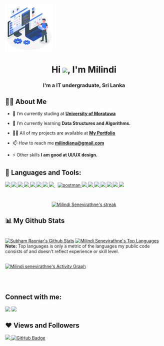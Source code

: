 <a href="#"><img width="30%" height="auto" src="Programmer-amico.png" height="100px"/></a>

<h1 align="center">Hi <img src="https://raw.githubusercontent.com/MartinHeinz/MartinHeinz/master/wave.gif" width="30px">, I'm Milindi</h1>
<h3 align="center">I'm a IT undergraduate, Sri Lanka</h3>


## 🙋‍♂️ About Me

- 🔭 I’m currently studing at **[University of Moratuwa](https://uom.lk/itfac)**

- 🌱 I’m currently learning **Data Structures and Algorithms.**


- 👨‍💻 All of my projects are available at **[My Portfolio](https://github.com/MilindiSenevirathne?tab=repositories)**

- 📫 How to reach me **milindianu@gmail.com**

- ⚡ Other skills **I am good at UI/UX design.**

## 🚀 Languages and Tools:

<p align="left"> 
    <a href="https://www.java.com" target="_blank"> <img src="https://img.icons8.com/color/48/000000/java-coffee-cup-logo.png"/> </a>
    <a href="https://reactjs.org/" target="_blank"> <img src="https://img.icons8.com/color/48/000000/react-native.png"/> </a>
    <a href="https://spring.io/projects/spring-boot" target="_blank"> <img src="https://img.icons8.com/color/48/000000/spring-logo.png"/> </a> 
    <a href="https://developer.mozilla.org/en-US/docs/Web/JavaScript" target="_blank"> <img src="https://img.icons8.com/color/48/000000/javascript.png"/> </a> 
    <a href="https://www.w3.org/html/" target="_blank"> <img src="https://img.icons8.com/color/48/000000/html-5.png"/> </a> 
    <a href="https://www.w3schools.com/css/" target="_blank"> <img src="https://img.icons8.com/color/48/000000/css3.png"/> </a> 
    <a href="https://getbootstrap.com" target="_blank"> <img src="https://img.icons8.com/color/48/000000/bootstrap.png"/> </a> 
    <a style="padding-right:8px;" href="https://www.mysql.com/" target="_blank"> <img src="https://img.icons8.com/fluent/50/000000/mysql-logo.png"/> </a>
    <a href="https://postman.com" target="_blank"> <img src="https://www.vectorlogo.zone/logos/getpostman/getpostman-icon.svg" alt="postman" width="45" height="45"/> </a>   
    <a href="https://git-scm.com/" target="_blank"> <img src="https://img.icons8.com/color/48/000000/git.png"/> </a> 
    <a href="https://redux.js.org" target="_blank"> <img src="https://img.icons8.com/color/48/000000/redux.png"/> </a>
    <a href="https://redux.js.org" target="_blank"> <img src="https://img.icons8.com/color/48/000000/c-programming.png"/> </a>
    <a href="" target="_blank"> <img src="https://img.icons8.com/color/48/000000/adobe-photoshop--v1.png"/> </a>
    <a href="" target="_blank"> <img src="https://img.icons8.com/color/48/000000/adobe-xd--v1.png"/> </a>
    <a href="" target="_blank"> <img src="https://img.icons8.com/color/48/000000/adobe-illustrator--v1.png"/> </a>
    <a href="" target="_blank"> <img src="https://img.icons8.com/color/48/000000/figma--v1.png"/> </a>

</p>

<!-- [![React Badge](https://img.shields.io/badge/-React-61DBFB?style=for-the-badge&labelColor=black&logo=react&logoColor=61DBFB)](#)  [![Javascript Badge](https://img.shields.io/badge/-Javascript-F0DB4F?style=for-the-badge&labelColor=black&logo=javascript&logoColor=F0DB4F)](#) [![Typescript Badge](https://img.shields.io/badge/-Typescript-007acc?style=for-the-badge&labelColor=black&logo=typescript&logoColor=007acc)](#) [![Nodejs Badge](https://img.shields.io/badge/-Nodejs-3C873A?style=for-the-badge&labelColor=black&logo=node.js&logoColor=3C873A)](#) [![GraphQL Badge](https://img.shields.io/badge/-GraphQl-e535ab?style=for-the-badge&labelColor=black&logo=node.js&logoColor=e535ab)](#) -->
<br/>

<p align="center">
    <a href="https://github.com/MilindiSenevirathne/github-readme-streak-stats">
        <img title="🔥 Get streak stats for your profile at git.io/streak-stats" alt="Milindi Senevirathne's streak" src="https://github-readme-streak-stats.herokuapp.com/?user=MilindiSenevirathne&theme=black-ice&hide_border=true&stroke=0000&background=060A0CD0"/>
    </a>
</p>

## 📊 My Github Stats

  <br/>
    <a href="https://github.com/MilindiSenevirathne/github-readme-stats"><img alt="Subham Raoniar's Github Stats" src="https://github-readme-stats.vercel.app/api?username=MilindiSenevirathne&show_icons=true&count_private=true&theme=react&hide_border=true&bg_color=0D1117" /></a>
  <a href="https://github.com/MilindiSenevirathne/github-readme-stats"><img alt="Milindi Senevirathne's Top Languages" src="https://github-readme-stats.vercel.app/api/top-langs/?username=MilindiSenevirathne&langs_count=8&count_private=true&layout=compact&theme=react&hide_border=true&bg_color=0D1117" /></a>
  <br/>
  <b>Note:</b> Top languages is only a metric of the languages my public code consists of and doesn't reflect experience or skill level.


<br/>
<br/>

<a href="https://github.com/MilindiSenevirathne/github-readme-activity-graph"><img alt="Milindi senevirathne's Activity Graph" src="https://activity-graph.herokuapp.com/graph?username=MilindiSenevirathne&bg_color=0D1117&color=5BCDEC&line=5BCDEC&point=FFFFFF&hide_border=true" /></a>

<br/>
<br/>

## Connect with me:
<p align="left">

<a href = "https://www.linkedin.com/in/milindi-senevirathne/"><img src="https://img.icons8.com/fluent/48/000000/linkedin.png"/></a>
<a href = "https://www.instagram.com/_milie99_/"><img src="https://img.icons8.com/fluent/48/000000/instagram-new.png"/></a>

</p>

## ❤ Views and Followers
<a href="https://github.com/Meghna-DAS/github-profile-views-counter">
    <img src="https://komarev.com/ghpvc/?username=MilindiSenevirathne">
</a>
<a href="https://github.com/MilindiSenevirathne?tab=followers"><img src="https://img.shields.io/github/followers/MilindiSenevirathne?label=Followers&style=social" alt="GitHub Badge"></a>
